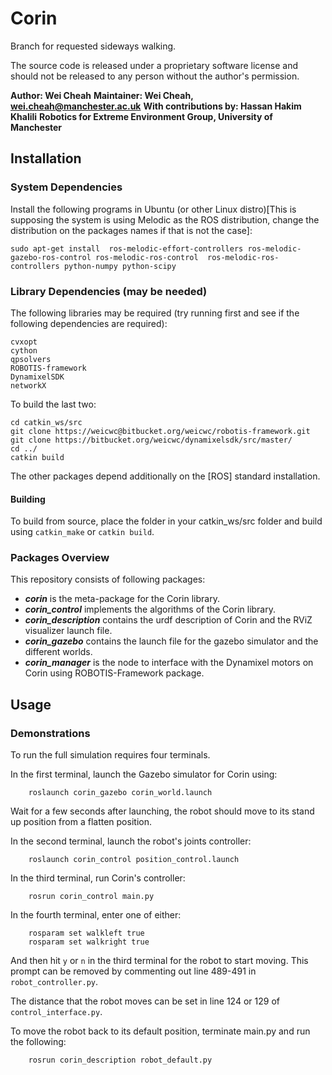 # Corin
Branch for requested sideways walking.

The source code is released under a proprietary software license and should not be released to any person without the author's permission.

**Author: Wei Cheah**
**Maintainer: Wei Cheah, wei.cheah@manchester.ac.uk**
**With contributions by: Hassan Hakim Khalili**
**Robotics for Extreme Environment Group, University of Manchester**

## Installation

### System Dependencies

Install the following programs in Ubuntu (or other Linux distro)[This is supposing the system is using Melodic as the ROS distribution, change the distribution on the packages names if that is not the case]:

    sudo apt-get install  ros-melodic-effort-controllers ros-melodic-gazebo-ros-control ros-melodic-ros-control  ros-melodic-ros-controllers python-numpy python-scipy 

### Library Dependencies (may be needed)

The following libraries may be required (try running first and see if the following dependencies are required):

    cvxopt
    cython
    qpsolvers
    ROBOTIS-framework
    DynamixelSDK
    networkX

To build the last two:

    cd catkin_ws/src
    git clone https://weicwc@bitbucket.org/weicwc/robotis-framework.git
    git clone https://bitbucket.org/weicwc/dynamixelsdk/src/master/
    cd ../
    catkin build

The other packages depend additionally on the [ROS] standard installation. 

#### Building

To build from source, place the folder in your catkin_ws/src folder and build using `catkin_make` or `catkin build`.
### Packages Overview

This repository consists of following packages:

* ***corin*** is the meta-package for the Corin library.
* ***corin_control*** implements the algorithms of the Corin library. 
* ***corin_description*** contains the urdf description of Corin and the RViZ visualizer launch file.
* ***corin_gazebo*** contains the launch file for the gazebo simulator and the different worlds.
* ***corin_manager*** is the node to interface with the Dynamixel motors on Corin using ROBOTIS-Framework package.

## Usage

### Demonstrations
To run the full simulation requires four terminals.

In the first terminal, launch the Gazebo simulator for Corin using:

        roslaunch corin_gazebo corin_world.launch

Wait for a few seconds after launching, the robot should move to its stand up position from a flatten position.

In the second terminal, launch the robot's joints controller:

        roslaunch corin_control position_control.launch

In the third terminal, run Corin's controller:

        rosrun corin_control main.py

In the fourth terminal, enter one of either:

        rosparam set walkleft true
        rosparam set walkright true

And then hit `y` or `n` in the third terminal for the robot to start moving. This prompt can be removed by commenting out line 489-491 in `robot_controller.py`.

The distance that the robot moves can be set in line 124 or 129 of `control_interface.py`.

To move the robot back to its default position, terminate main.py and run the following:

        rosrun corin_description robot_default.py 
